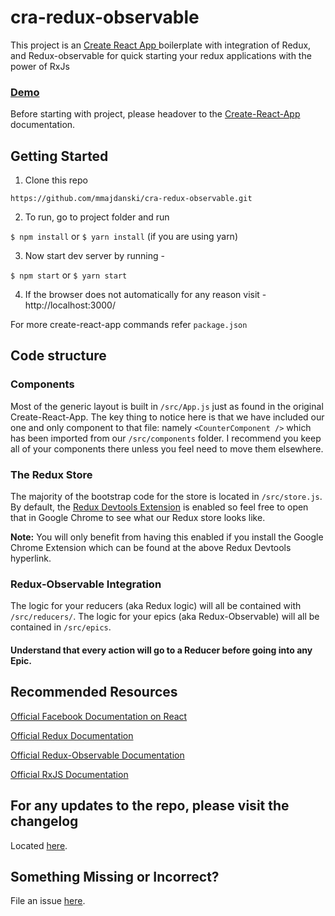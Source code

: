 
  
# cra-redux-observable


This project is an [Create React App ](https://github.com/facebookincubator/create-react-app) boilerplate with integration of Redux, and Redux-observable for quick starting your redux applications with the power of RxJs


### [Demo](https://mmajdanski.github.io/cra-redux-observable/)

Before starting with project, please headover to the [Create-React-App](https://github.com/facebook/create-react-app/blob/master/packages/react-scripts/template/README.md
) documentation.





## Getting Started

1. Clone this repo

`https://github.com/mmajdanski/cra-redux-observable.git`

2. To run, go to project folder and run

`$ npm install`
or
`$ yarn install` (if you are using yarn)

3. Now start dev server by running -

`$ npm start`
or
`$ yarn start`

4. If the browser does not automatically for any reason visit - http://localhost:3000/

For more create-react-app commands refer `package.json`

## Code structure

### Components
Most of the generic layout is built in `/src/App.js` just as found in the original Create-React-App. The key thing to notice here is that we have included our one and only component to that file: namely `<CounterComponent />` which has been imported from our `/src/components` folder. I recommend you keep all of your components there unless you feel need to move them elsewhere.

### The Redux Store

The majority of the bootstrap code for the store is located in `/src/store.js`. By default, the [Redux Devtools Extension](https://github.com/zalmoxisus/redux-devtools-extension)  is enabled so feel free to open that in Google Chrome to see what our Redux store looks like. 

**Note:** You will only benefit from having this enabled if you install the Google Chrome Extension which can be found at the above Redux Devtools hyperlink.

### Redux-Observable Integration

The logic for your reducers (aka Redux logic) will all be contained with `/src/reducers/`. The logic for your epics (aka Redux-Observable) will all be contained in `/src/epics`.

#### Understand that every action will go to a Reducer before going into any Epic. 



## Recommended Resources

[Official Facebook Documentation on React](https://reactjs.org/docs/getting-started.html) 

[Official Redux Documentation](https://redux.js.org/)

[Official Redux-Observable Documentation](https://redux-observable.js.org/)

[Official RxJS Documentation](https://rxjs-dev.firebaseapp.com/)

## For any updates to the repo, please visit the changelog

Located [here](https://github.com/mmajdanski/cra-redux-observable/blob/master/CHANGELOG.md).

## Something Missing or Incorrect?

File an issue [here](https://github.com/mmajdanski/cra-redux-observable/issues).